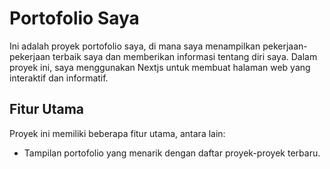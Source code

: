 # Portofolio Saya

Ini adalah proyek portofolio saya, di mana saya menampilkan pekerjaan-pekerjaan terbaik saya dan memberikan informasi tentang diri saya. Dalam proyek ini, saya menggunakan Nextjs untuk membuat halaman web yang interaktif dan informatif.

## Fitur Utama

Proyek ini memiliki beberapa fitur utama, antara lain:

- Tampilan portofolio yang menarik dengan daftar proyek-proyek terbaru.
